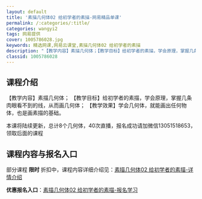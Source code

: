 ```yaml
---
layout: default
title: '素描几何体02 给初学者的素描-网易精品单课'
permalink: /:categories/:title/
categories: wangyi2
tags: 网易提供
cover: 1005786028.jpg
keywords: 精选网课,网易云课堂,素描几何体02 给初学者的素描
description: "【教学内容】素描几何体；【教学目标】给初学者的素描，学会原理，掌握几条肉眼看不到的线，从而画几何体；【教学效果】学会几何体，就能画出任何物体，也是画素描的基础。本课将陆续更新，总计8个几何体"
classid: 1005786028
---
```


## 课程介绍

【教学内容】素描几何体；
【教学目标】给初学者的素描，学会原理，掌握几条肉眼看不到的线，从而画几何体；
【教学效果】学会几何体，就能画出任何物体，也是画素描的基础。

本课将陆续更新，总计8个几何体，40次直播，报名成功请加微信13051518653，领取后面的课程

## 课程内容与报名入口

部分课程 **限时** 折扣中，课程内容详细介绍见：[素描几何体02 给初学者的素描-详情介绍](https://study.163.com/course/introduction/1005786028.htm?share=1&shareId=1025206652&utm_campaign=share&utm_medium=iphoneShare&utm_source=&utm_u=1025206652)

**优惠报名入口**：[素描几何体02 给初学者的素描-报名学习](https://study.163.com/course/introduction/1005786028.htm?share=1&shareId=1025206652&utm_campaign=share&utm_medium=iphoneShare&utm_source=&utm_u=1025206652)

